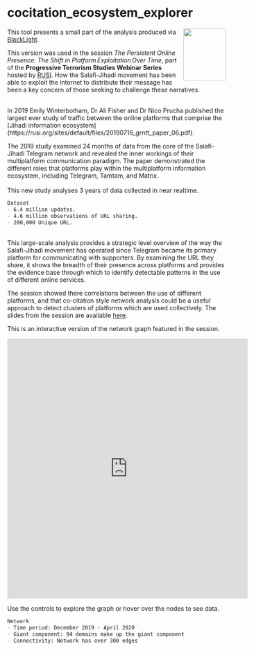 # cocitation_ecosystem_explorer

<img align="right" width="98" height="120" src="https://jihadiscapes.github.io/Domain_tool/HC_square1.jpg" > 

This tool presents a small part of the analysis produced via [BlackLight](http://blacklight.global).

This version was used in the session _The Persistent Online Presence: The Shift in Platform Exploitation Over Time_, part of the **Progressive Terrorism Studies Webinar Series** hosted by [RUSI](http://rusi.org). How the Salafi-Jihadi movement has been able to exploit the internet to distribute their message has been a key concern of those seeking to challenge these narratives. 

<br> 
In 2019 Emily Winterbotham, Dr Ali Fisher and Dr Nico Prucha published the largest ever study of traffic between the online platforms that comprise the [Jihadi information ecosystem](https://rusi.org/sites/default/files/20190716_grntt_paper_06.pdf). 

The 2019 study examined 24 months of data from the core of the Salafi-Jihadi Telegram network and revealed the inner workings of their multiplatform communication paradigm. The paper demonstrated the different roles that platforms play within the multiplatform information ecosystem, including Telegram, Tamtam, and Matrix.  
<br>
This new study analyses 3 years of data collected in near realtime.   

```markdown
Dataset
- 6.4 million updates.
- 4.6 million observations of URL sharing.
- 200,000 Unique URL. 
```

<br>
This large-scale analysis provides a strategic level overview of the way the Salafi-Jihadi movement has operated since Telegram became its primary platform for communicating with supporters. By examining the URL they share, it shows the breadth of their presence across platforms and provides the evidence base through which to identify detectable patterns in the use of different online services. 
<br>

The session showed there correlations between the use of different platforms, and that co-citation style network analysis could be a useful approach to detect clusters of platforms which are used collectively. The slides from the session are available [here](http://bitly.com/PTSS1). 

This is an interactive version of the network graph featured in the session.


<iframe width="110%" height="600" frameborder="0" scrolling="no" src="https://jihadiscapes.github.io/cocitation_ecosystem_explorer/Cocitation_Ecosystem_Explorer_2.html"> </iframe> 

Use the controls to explore the graph or hover over the nodes to see data. 

```markdown
Network
- Time period: December 2019 - April 2020
- Giant component: 94 domains make up the giant component 
- Connectivity: Network has over 300 edges

```

